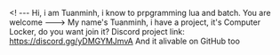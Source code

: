 <! ---
Hi, i am Tuanminh, i know to prpgramming lua and batch.
You are welcome
--->
My name's Tuanminh, i have a project, it's Computer Locker, do you want join it? 
Discord project link: https://discord.gg/yDMGYMJmvA
And it alivable on GitHub too
